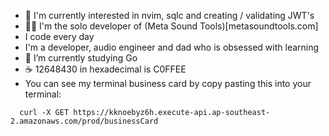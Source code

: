 - 👀 I'm currently interested in nvim, sqlc and creating / validating JWT's
- 🧑‍💻 I'm the solo developer of (Meta Sound Tools)[metasoundtools.com]
- I code every day
- I'm a developer, audio engineer and dad who is obsessed with learning
- 🌱 I’m currently studying Go
- ☕ 12648430 in hexadecimal is C0FFEE
- You can see my terminal business card by copy pasting this into your terminal: 
```
  curl -X GET https://kknoebyz6h.execute-api.ap-southeast-2.amazonaws.com/prod/businessCard
```
